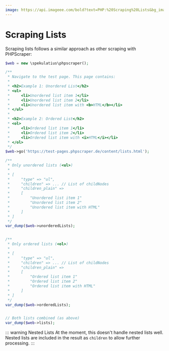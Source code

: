 ```yaml
---
image: https://api.imageee.com/bold?text=PHP:%20Scraping%20Lists&bg_image=https://images.unsplash.com/photo-1542762933-ab3502717ce7
---
```


# Scraping Lists

Scraping lists follows a similar approach as other scraping with PHPScraper:

```php
$web = new \spekulatius\phpscraper();

/**
 * Navigate to the test page. This page contains:
 *
 * <h2>Example 1: Unordered List</h2>
 * <ul>
 *     <li>Unordered list item 1</li>
 *     <li>Unordered list item 2</li>
 *     <li>Unordered list item with <b>HTML</b></li>
 * </ul>
 *
 * <h2>Example 2: Ordered List</h2>
 * <ol>
 *     <li>Ordered list item 1</li>
 *     <li>Ordered list item 2</li>
 *     <li>Ordered list item with <i>HTML</i></li>
 * </ol>
 */
$web->go('https://test-pages.phpscraper.de/content/lists.html');

/**
 * Only unordered lists (<ul>)
 *
 * [
 *     "type" => "ul",
 *     "children" => ... // List of childNodes
 *     "children_plain" =>
 *     [
 *         "Unordered list item 1"
 *         "Unordered list item 2"
 *         "Unordered list item with HTML"
 *     ]
 * ]
 */
var_dump($web->unorderedLists);


/**
 * Only ordered lists (<ol>)
 *
 * [
 *     "type" => "ul",
 *     "children" => ... // List of childNodes
 *     "children_plain" =>
 *     [
 *         "Ordered list item 1"
 *         "Ordered list item 2"
 *         "Ordered list item with HTML"
 *     ]
 * ]
 */
var_dump($web->orderedLists);


// Both lists combined (as above)
var_dump($web->lists);
```

::: warning Nested Lists
At the moment, this doesn't handle nested lists well. Nested lists are included in the result as `children` to allow further processing.
:::
